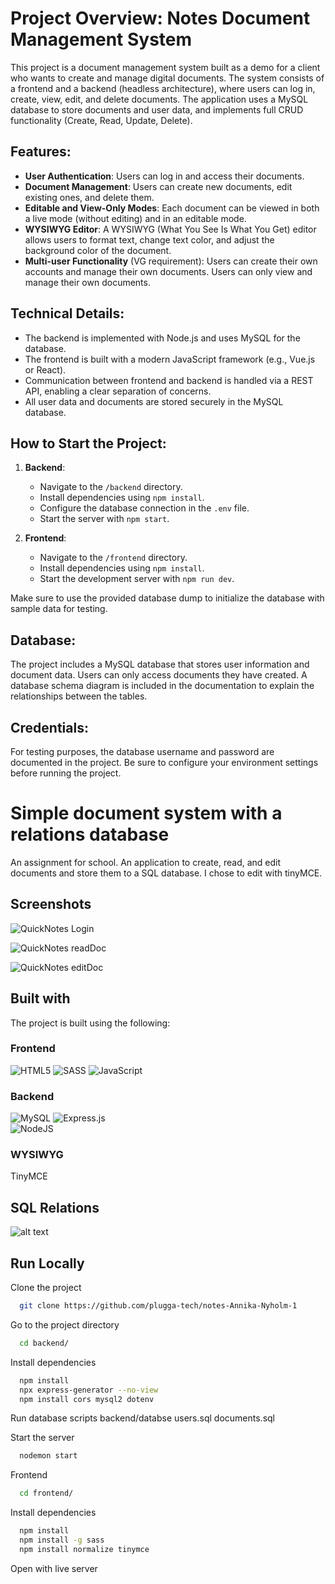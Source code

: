 # Project Overview: Notes Document Management System

This project is a document management system built as a demo for a client who wants to create and manage digital documents. The system consists of a frontend and a backend (headless architecture), where users can log in, create, view, edit, and delete documents. The application uses a MySQL database to store documents and user data, and implements full CRUD functionality (Create, Read, Update, Delete).

## Features:
- **User Authentication**: Users can log in and access their documents.
- **Document Management**: Users can create new documents, edit existing ones, and delete them.
- **Editable and View-Only Modes**: Each document can be viewed in both a live mode (without editing) and in an editable mode.
- **WYSIWYG Editor**: A WYSIWYG (What You See Is What You Get) editor allows users to format text, change text color, and adjust the background color of the document.
- **Multi-user Functionality** (VG requirement): Users can create their own accounts and manage their own documents. Users can only view and manage their own documents.

## Technical Details:
- The backend is implemented with Node.js and uses MySQL for the database.
- The frontend is built with a modern JavaScript framework (e.g., Vue.js or React).
- Communication between frontend and backend is handled via a REST API, enabling a clear separation of concerns.
- All user data and documents are stored securely in the MySQL database.

## How to Start the Project:
1. **Backend**: 
   - Navigate to the `/backend` directory.
   - Install dependencies using `npm install`.
   - Configure the database connection in the `.env` file.
   - Start the server with `npm start`.
   
2. **Frontend**:
   - Navigate to the `/frontend` directory.
   - Install dependencies using `npm install`.
   - Start the development server with `npm run dev`.

Make sure to use the provided database dump to initialize the database with sample data for testing.

## Database:
The project includes a MySQL database that stores user information and document data. Users can only access documents they have created. A database schema diagram is included in the documentation to explain the relationships between the tables.

## Credentials:
For testing purposes, the database username and password are documented in the project. Be sure to configure your environment settings before running the project.




# Simple document system with a relations database

An assignment for school. An application to create, read, and edit documents and store them to a SQL database. I chose to edit with tinyMCE.



## Screenshots

![QuickNotes Login](frontend/src/assets/screenshots/QuickNotes_login.jpg)

![QuickNotes readDoc](frontend/src/assets/screenshots/QuickNotes_readDoc.jpg)

![QuickNotes editDoc](frontend/src/assets/screenshots/QuickNotes_editDoc.jpg)


## Built with
 
The project is built using the following:
 

### Frontend
![HTML5](https://img.shields.io/badge/html5-%23E34F26.svg?style=for-the-badge&logo=html5&logoColor=white) 
![SASS](https://img.shields.io/badge/SASS-hotpink.svg?style=for-the-badge&logo=SASS&logoColor=white)
![JavaScript](https://img.shields.io/badge/javascript-%23323330.svg?style=for-the-badge&logo=javascript&logoColor=%23F7DF1E) 

### Backend
![MySQL](https://img.shields.io/badge/mysql-%2300f.svg?style=for-the-badge&logo=mysql&logoColor=white)
![Express.js](https://img.shields.io/badge/express.js-%23404d59.svg?style=for-the-badge&logo=express&logoColor=%2361DAFB)	
![NodeJS](https://img.shields.io/badge/node.js-6DA55F?style=for-the-badge&logo=node.js&logoColor=white)
 

### WYSIWYG

TinyMCE


## SQL Relations

![alt text](backend/database/QuickNotesEER.JPG)


## Run Locally

Clone the project

```bash
  git clone https://github.com/plugga-tech/notes-Annika-Nyholm-1
```

Go to the project directory

```bash
  cd backend/
```

Install dependencies

```bash
  npm install 
  npx express-generator --no-view
  npm install cors mysql2 dotenv
```

Run database scripts
backend/databse
users.sql
documents.sql

Start the server

```bash
  nodemon start
```

Frontend

```bash
  cd frontend/
```
Install dependencies

```bash
  npm install 
  npm install -g sass
  npm install normalize tinymce
```
Open with live server




